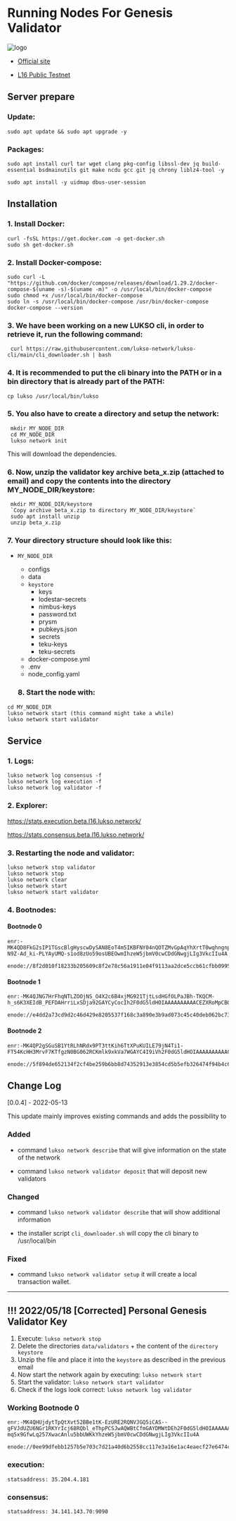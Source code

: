 # Running Nodes For Genesis Validator

![logo](https://miro.medium.com/max/1400/1*FuaS0MBs0hZkyVJx21e9Tw.png)

* [Official site](https://www.lukso.network/)
  
* [L16 Public Testnet](https://docs.lukso.tech/networks/l16-testnet/)


## **Server prepare**

### Update:

```
sudo apt update && sudo apt upgrade -y
```
### Packages:

```
sudo apt install curl tar wget clang pkg-config libssl-dev jq build-essential bsdmainutils git make ncdu gcc git jq chrony liblz4-tool -y
```
```
sudo apt install -y uidmap dbus-user-session
```

## **Installation**

### 1. Install Docker:
```
curl -fsSL https://get.docker.com -o get-docker.sh
sudo sh get-docker.sh
```

### 2. Install Docker-compose:

```
sudo curl -L "https://github.com/docker/compose/releases/download/1.29.2/docker-compose-$(uname -s)-$(uname -m)" -o /usr/local/bin/docker-compose
sudo chmod +x /usr/local/bin/docker-compose
sudo ln -s /usr/local/bin/docker-compose /usr/bin/docker-compose
docker-compose --version
```

### 3. We have been working on a new LUKSO cli, in order to retrieve it, run the following command:

```
 curl https://raw.githubusercontent.com/lukso-network/lukso-cli/main/cli_downloader.sh | bash
```

### 4. It is recommended to put the cli binary into the PATH or in a bin directory that is already part of the PATH:

```
cp lukso /usr/local/bin/lukso
```

### 5. You also have to create a directory and setup the network:

```
 mkdir MY_NODE_DIR
 cd MY_NODE_DIR
 lukso network init
```

This will download the dependencies.

### 6. Now, unzip the validator key archive beta_x.zip (attached to email) and copy the contents into the directory MY_NODE_DIR/keystore:

```
 mkdir MY_NODE_DIR/keystore
 `Copy archive beta_x.zip to directory MY_NODE_DIR/keystore`
 sudo apt install unzip 
 unzip beta_x.zip
```

### 7. Your directory structure should look like this:

* `MY_NODE_DIR`
   * configs
   * data
   * `keystore`
       * keys
       * lodestar-secrets
       * nimbus-keys
       * password.txt
       * prysm
       * pubkeys.json
       * secrets
       * teku-keys
       * teku-secrets
   * docker-compose.yml
   * .env
   * node_config.yaml
  
  ### 8. Start the node with:

```
cd MY_NODE_DIR
lukso network start (this command might take a while)
lukso network start validator
```

## **Service**

### 1. Logs:

```
lukso network log consensus -f
lukso network log execution -f
lukso network log validator -f
```

### 2. Explorer:
https://stats.execution.beta.l16.lukso.network/

https://stats.consensus.beta.l16.lukso.network/


### 3. Restarting the node and validator:

```
lukso network stop validator
lukso network stop
lukso network clear
lukso network start
lukso network start validator
```
### 4. Bootnodes:

#### Bootnode 0
```
enr:-MK4QD8FkG2sIP1TGscBlgHyscwDySAN8EoT4m5IKBFNY04nQOTZMvGpAqYhXrtT0wqhngnpkS2E1C_qO54JbdSajsSGAYC4KBLkh2F0dG5ldHOIAAAAAAAAAACEZXRoMpCBQMXLYgAAcf__________gmlkgnY0gmlwhCJaVcaJc2VjcDI1NmsxoQO_eYR-N9Z-Ad_ki-PLYAyUMQ-s1od8zUo59osUBEOwmIhzeW5jbmV0cwCDdGNwgjLIg3VkcIIu4A
```
```
enode://8f2d010f18233b205609c8f2e78c56a1911e04f9113aa2dce5ccb61cfbb09956c7dbce47a93ca9c35b82f2493398447fdbae1db097bd26476220454b7cea392d@34.90.85.198:30303
```
#### Bootnode 1
```
enr:-MK4QJNG7HrFhqNTLZOOjNS_O4X2c6B4xjMG921TjtLsdHGfOLPaJBh-TKQCM-h_s6K3XEIdB_PEFDAHrriLxSDja92GAYCyCocIh2F0dG5ldHOIAAAAAAAAAACEZXRoMpCBQMXLYgAAcf__________gmlkgnY0gmlwhCJbpv2Jc2VjcDI1NmsxoQIxYwcPw9L7_25e53hmJssY53fAyr48vZCxzdgD5CgNqIhzeW5jbmV0cwCDdGNwgjLIg3VkcIIu4A
```
```
enode://e4dd2a73cd9d2c46d429e8205537f168c3a890e3b9ad073c45c40deb062bc738a5248c654d72c6a3115a9fa68b9140842de1dc6a8a269ece118fb954626ab104@34.91.166.253:30303
```
#### Bootnode 2
```
enr:-MK4QP2gSGuSB1YtRLhNRdx9PT3ttKih6TtXPuKUILE79jN4Ti1-FT54KcHH3MrvF7KTfgzN0BG062RCKmlk9xkVa7WGAYC4I9iVh2F0dG5ldHOIAAAAAAAAAACEZXRoMpCBQMXLYgAAcf__________gmlkgnY0gmlwhCJbMxaJc2VjcDI1NmsxoQNiwNrzDkDeTLxEF36JAwE5icN5FCK0WrgFEitt1mBDmIhzeW5jbmV0cwCDdGNwgjLIg3VkcIIu4A
```
```
enode://5f894de652134f2cf4be259b6bb8d74352913e3854cd5b5efb326474f94b4c6366a402e9493e26922e5ffc53a7f6ff6e34e76e99161c2999c9e3e1eaa34751e6@34.91.51.22:30303
```

## **Change Log**
[0.0.4] - 2022-05-13

This update mainly improves existing commands and adds the possibility to

### Added


* command `lukso network describe` that will give information on the state of the network

* command `lukso network validator deposit` that will deposit new validators

### Changed

* command `lukso network validator describe` that will show additional information

* the installer script `cli_downloader.sh` will copy the cli binary to /usr/local/bin

### Fixed

* command `lukso network validator setup` it will create a local transaction wallet.

___

## **!!! 2022/05/18 [Corrected] Personal Genesis Validator Key**

1. Execute: `lukso network stop`
2. Delete the directories `data/validators` + the content of the `directory keystore`
3. Unzip the file and place it into the `keystore` as described in the previous email
4. Now start the network again by executing: `lukso network start`
5. Start the validator: `lukso network start validator`
6. Check if the logs look correct: `lukso network log validator`


  ### Working Bootnode 0
```
enr:-MK4QHUjdytTpQtXvt52BBe1tK-EzURE2RQNVJGQ5iCAS--gFVJdUZU6NGr1RKYrIcj68RQbl_eThpPCSJwAQWBtCfmGAYDMWtDEh2F0dG5ldHOIAAAAAAAAAACEZXRoMpCBQMXLYgAAcf__________gmlkgnY0gmlwhCJaVcaJc2VjcDI1NmsxoQM1pj4H27XIBC_t-mq5x9GfwLq257XwacAnlu5bbUWKkYhzeW5jbmV0cwCDdGNwgjLIg3VkcIIu4A
```
```
enode://0ee99dfebb1257b5e703c7d21a40d6b2558cc117e3a16e1ac4eaecf27e6474cf3757817bd65affe2de0ff3223eb2368775f9f1380f3cb915d1633638b7b37ec1@34.90.85.198:30303
``` 

### execution:

    statsaddress: 35.204.4.181

### consensus:

    statsaddress: 34.141.143.70:9090

